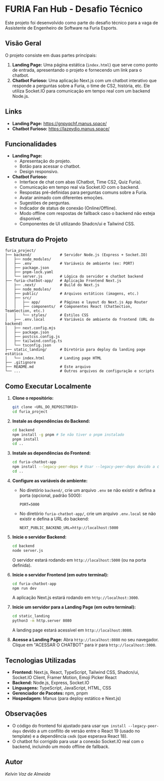 # FURIA Fan Hub - Desafio Técnico

Este projeto foi desenvolvido como parte do desafio técnico para a vaga de Assistente de Engenheiro de Software na Furia Esports.

## Visão Geral

O projeto consiste em duas partes principais:

1.  **Landing Page:** Uma página estática (`index.html`) que serve como ponto de entrada, apresentando o projeto e fornecendo um link para o chatbot.
2.  **Chatbot Furioso:** Uma aplicação Next.js com um chatbot interativo que responde a perguntas sobre a Furia, o time de CS2, história, etc. Ele utiliza Socket.IO para comunicação em tempo real com um backend Node.js.

## Links

*   **Landing Page:** https://gnpyqchf.manus.space/
*   **Chatbot Furioso:** https://lazeydio.manus.space/

## Funcionalidades

*   **Landing Page:**
    *   Apresentação do projeto.
    *   Botão para acessar o chatbot.
    *   Design responsivo.
*   **Chatbot Furioso:**
    *   Interface de chat com abas (Chatbot, Time CS2, Quiz Furia).
    *   Comunicação em tempo real via Socket.IO com o backend.
    *   Respostas pré-definidas para perguntas comuns sobre a Furia.
    *   Avatar animado com diferentes emoções.
    *   Sugestões de perguntas.
    *   Indicador de status de conexão (Online/Offline).
    *   Modo offline com respostas de fallback caso o backend não esteja disponível.
    *   Componentes de UI utilizando Shadcn/ui e Tailwind CSS.

## Estrutura do Projeto

```
furia_project/
├── backend/             # Servidor Node.js (Express + Socket.IO)
│   ├── node_modules/
│   ├── .env             # Variáveis de ambiente (ex: PORT)
│   ├── package.json
│   ├── pnpm-lock.yaml
│   └── server.js        # Lógica do servidor e chatbot backend
├── furia-chatbot-app/   # Aplicação Frontend Next.js
│   ├── .next/           # Build do Next.js
│   ├── node_modules/
│   ├── public/          # Arquivos estáticos (imagens, etc.)
│   ├── src/
│   │   ├── app/         # Páginas e layout do Next.js App Router
│   │   ├── components/  # Componentes React (ChatSection, TeamSection, etc.)
│   │   └── styles/      # Estilos CSS
│   ├── .env.local       # Variáveis de ambiente do frontend (URL do backend)
│   ├── next.config.mjs
│   ├── package.json
│   ├── postcss.config.js
│   ├── tailwind.config.ts
│   └── tsconfig.json
├── static_landing/      # Diretório para deploy da landing page estática
│   └── index.html       # Landing page HTML
├── .gitignore
├── README.md            # Este arquivo
└── ...                  # Outros arquivos de configuração e scripts
```

## Como Executar Localmente

1.  **Clone o repositório:**
    ```bash
    git clone <URL_DO_REPOSITORIO>
    cd furia_project
    ```

2.  **Instale as dependências do Backend:**
    ```bash
    cd backend
    npm install -g pnpm # Se não tiver o pnpm instalado
    pnpm install
    cd ..
    ```

3.  **Instale as dependências do Frontend:**
    ```bash
    cd furia-chatbot-app
    npm install --legacy-peer-deps # Usar --legacy-peer-deps devido a conflitos de versão do React
    cd ..
    ```

4.  **Configure as variáveis de ambiente:**
    *   No diretório `backend/`, crie um arquivo `.env` se não existir e defina a porta (opcional, padrão 5000):
        ```
        PORT=5000
        ```
    *   No diretório `furia-chatbot-app/`, crie um arquivo `.env.local` se não existir e defina a URL do backend:
        ```
        NEXT_PUBLIC_BACKEND_URL=http://localhost:5000
        ```

5.  **Inicie o servidor Backend:**
    ```bash
    cd backend
    node server.js
    ```
    O servidor estará rodando em `http://localhost:5000` (ou na porta definida).

6.  **Inicie o servidor Frontend (em outro terminal):**
    ```bash
    cd furia-chatbot-app
    npm run dev
    ```
    A aplicação Next.js estará rodando em `http://localhost:3000`.

7.  **Inicie um servidor para a Landing Page (em outro terminal):**
    ```bash
    cd static_landing
    python3 -m http.server 8080
    ```
    A landing page estará acessível em `http://localhost:8080`.

8.  **Acesse a Landing Page:** Abra `http://localhost:8080` no seu navegador. Clique em "ACESSAR O CHATBOT" para ir para `http://localhost:3000`.

## Tecnologias Utilizadas

*   **Frontend:** Next.js, React, TypeScript, Tailwind CSS, Shadcn/ui, Socket.IO Client, Framer Motion, Emoji Picker React
*   **Backend:** Node.js, Express, Socket.IO
*   **Linguagens:** TypeScript, JavaScript, HTML, CSS
*   **Gerenciador de Pacotes:** npm, pnpm
*   **Hospedagem:** Manus (para deploy estático e Next.js)

## Observações

*   O código do frontend foi ajustado para usar `npm install --legacy-peer-deps` devido a um conflito de versão entre o React 19 (usado no template) e a dependência `cmdk` (que esperava React 18).
*   O chatbot foi corrigido para usar a conexão Socket.IO real com o backend, incluindo um modo offline de fallback.

## Autor

*Kelvin Vaz de Almeida*
